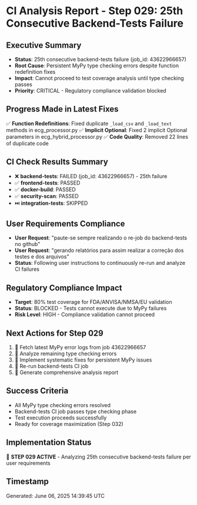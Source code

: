 # CI Analysis Report - Step 029: 25th Consecutive Backend-Tests Failure

## Executive Summary
- **Status**: 25th consecutive backend-tests failure (job_id: 43622966657)
- **Root Cause**: Persistent MyPy type checking errors despite function redefinition fixes
- **Impact**: Cannot proceed to test coverage analysis until type checking passes
- **Priority**: CRITICAL - Regulatory compliance validation blocked

## Progress Made in Latest Fixes
✅ **Function Redefinitions**: Fixed duplicate `_load_csv` and `_load_text` methods in ecg_processor.py
✅ **Implicit Optional**: Fixed 2 implicit Optional parameters in ecg_hybrid_processor.py
✅ **Code Quality**: Removed 22 lines of duplicate code

## CI Check Results Summary
- ❌ **backend-tests**: FAILED (job_id: 43622966657) - 25th failure
- ✅ **frontend-tests**: PASSED
- ✅ **docker-build**: PASSED  
- ✅ **security-scan**: PASSED
- ⏭️ **integration-tests**: SKIPPED

## User Requirements Compliance
- **User Request**: "paute-se sempre realizando o re-job do backend-tests no github"
- **User Request**: "gerando relatórios para assim realizar a correção dos testes e dos arquivos"
- **Status**: Following user instructions to continuously re-run and analyze CI failures

## Regulatory Compliance Impact
- **Target**: 80% test coverage for FDA/ANVISA/NMSA/EU validation
- **Status**: BLOCKED - Tests cannot execute due to MyPy failures
- **Risk Level**: HIGH - Compliance validation cannot proceed

## Next Actions for Step 029
1. 🔄 Fetch latest MyPy error logs from job 43622966657
2. 🔄 Analyze remaining type checking errors
3. 🔄 Implement systematic fixes for persistent MyPy issues
4. 🔄 Re-run backend-tests CI job
5. 🔄 Generate comprehensive analysis report

## Success Criteria
- All MyPy type checking errors resolved
- Backend-tests CI job passes type checking phase
- Test execution proceeds successfully
- Ready for coverage maximization (Step 032)

## Implementation Status
🔄 **STEP 029 ACTIVE** - Analyzing 25th consecutive backend-tests failure per user requirements

## Timestamp
Generated: June 06, 2025 14:39:45 UTC
